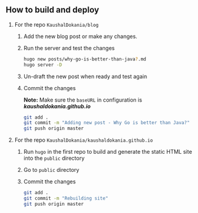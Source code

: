 ## How to build and deploy

1. For the repo `KaushalDokania/blog`
    1. Add the new blog post or make any changes.
    2. Run the server and test the changes

        ```bash
        hugo new posts/why-go-is-better-than-java?.md
        hugo server -D
        ```

    3. Un-draft the new post when ready and test again
    4. Commit the changes

        **Note:** Make sure the `baseURL` in configuration is ***kaushaldokania.github.io*** 

        ```bash
        git add .
        git commit -m "Adding new post - Why Go is better than Java?"
        git push origin master
        ```

2. For the repo `KaushalDokania/kaushaldokania.github.io`
    1. Run `hugo` in the first repo to build and generate the static HTML site into the `public` directory
    2. Go to `public` directory
    3. Commit the changes

        ```bash
        git add .
        git commit -m "Rebuilding site"
        git push origin master
        ```